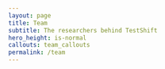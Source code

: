 ```yaml
---
layout: page
title: Team
subtitle: The researchers behind TestShift
hero_height: is-normal
callouts: team_callouts
permalink: /team
---
```



